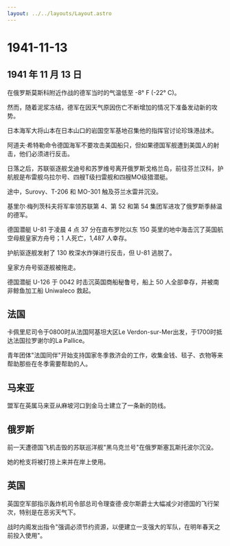```yaml
---
layout: ../../layouts/Layout.astro
---
```


# 1941-11-13

## 1941 年 11 月 13 日

在俄罗斯莫斯科附近作战的德军当时的气温低至 -8° F (-22° C)。

然而，随着泥浆冻结，德军在因天气原因伤亡不断增加的情况下准备发动新的攻势。

日本海军大将山本在日本山口的岩国空军基地召集他的指挥官讨论珍珠港战术。

阿道夫·希特勒命令德国海军不要攻击美国船只，但如果德国军舰遭到美国人的射击，他们必须进行反击。

日落之后，苏联驱逐舰戈迪号和苏罗维号离开俄罗斯戈格兰岛，前往芬兰汉科，护航舰是布雷舰乌拉尔号、四艘T级扫雷舰和四艘MO级猎潜艇。

途中，Surovy、T-206 和 MO-301 触及芬兰水雷并沉没。

基里尔·梅列茨科夫将军率领苏联第 4、第 52 和第 54
集团军进攻了俄罗斯季赫温的德军。

德国潜艇 U-81 于凌晨 4 点 37 分在直布罗陀以东 150
英里的地中海击沉了英国航空母舰皇家方舟号；1 人死亡，1,487 人幸存。

护航驱逐舰发射了 130 枚深水炸弹进行反击，但 U-81 逃脱了。

皇家方舟号驱逐舰被拖走。

德国潜艇 U-126 于 0042 时击沉英国商船秘鲁号，船上 50
人全部幸存，并被南非鲸鱼加工船 Uniwaleco 救起。

## 法国

卡佩里尼司令于0800时从法国阿基坦大区Le
Verdon-sur-Mer出发，于1700时抵达法国拉罗谢尔的La Pallice。

青年团体"法国同伴"开始支持国家冬季救济会的工作，收集金钱、毯子、衣物等来帮助那些在冬季需要帮助的人。

## 马来亚

盟军在英属马来亚从麻坡河口到金马士建立了一条新的防线。

## 俄罗斯

前一天遭德国飞机击毁的苏联巡洋舰"黑乌克兰号"在俄罗斯塞瓦斯托波尔沉没。

她的枪支将被打捞上来并在岸上使用。

## 英国

英国空军部指示轰炸机司令部总司令理查德·皮尔斯爵士大幅减少对德国的飞行架次，特别是在恶劣天气下。

战时内阁发出指令"强调必须节约资源，以便建立一支强大的军队，在明年春天之前投入使用"。